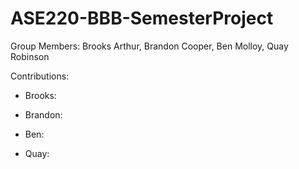 # ASE220-BBB-SemesterProject

Group Members: Brooks Arthur, Brandon Cooper, Ben Molloy, Quay Robinson

Contributions:

  - Brooks:

  - Brandon:

  - Ben:

  - Quay:
